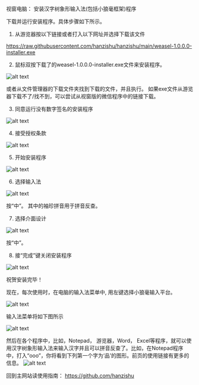 ﻿
视窗电脑： 安装汉字树象形输入法(包括小狼毫框架)程序

下载并运行安装程序。具体步骤如下所示。  

1. 从游览器按以下链接或者打入以下网址并选择下载该文件

https://raw.githubusercontent.com/hanzishu/hanzishu/main/weasel-1.0.0.0-installer.exe
   
2. 鼠标双按下载了的weasel-1.0.0.0-installer.exe文件来安装程序。

![alt text](https://github.com/hanzishu/hanzishu/blob/main/installerfile.png)

或者从文件管理器的下载文件夹找到下载的文件，并且执行。
如果exe文件从游览器下载不了/找不到，可以尝试从视窗版的微信程序中的链接下载。
             	
3. 同意运行没有数字签名的安装程序	

![alt text](https://github.com/hanzishu/hanzishu/blob/main/publisherunknown.jpg)

4. 接受授权条款

![alt text](https://github.com/hanzishu/hanzishu/blob/main/acceptdialog.png)
               
5. 开始安装程序

![alt text](https://github.com/hanzishu/hanzishu/blob/main/installlocation.png)

6. 选择输入法

![alt text](https://github.com/hanzishu/hanzishu/blob/main/chooseinputmethods.png)

按“中”。 其中的袖珍拼音用于拼音反查。

7. 选择介面设计

![alt text](https://github.com/hanzishu/hanzishu/blob/main/chooseui.png)

按“中”。
              
8. 接“完成”键关闭安装程序

![alt text](https://github.com/hanzishu/hanzishu/blob/main/installcomplete.png)
              
祝贺安装完毕！

现在，每次使用时，在电脑的输入法菜单中, 用左键选择小狼毫输入平台。

![alt text](https://github.com/hanzishu/hanzishu/blob/main/choosecnsquirrel.png)

输入法菜单将如下图所示

![alt text](https://github.com/hanzishu/hanzishu/blob/main/choosechinese.png)

然后在各个程序中，比如，Notepad， 游览器，Word， Excel等程序，就可以使用汉字树象形输入法来输入汉字并且可以拼音反查了。比如，在Notepad程序中，打入“ooo”，你将看到下列第一个字为‘品’的图形。前页的使用链接有更多的信息。
![alt text](https://github.com/hanzishu/hanzishu/blob/main/starttyping.png)

回到主网站读使用指南： https://github.com/hanzishu


